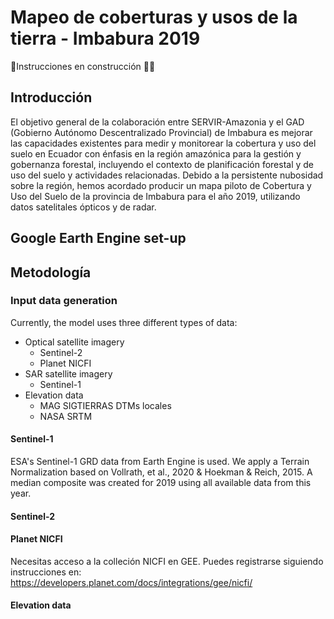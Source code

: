 # Mapeo de coberturas y usos de la tierra - Imbabura 2019

🚧Instrucciones en construcción 👷‍♀️

## Introducción

El objetivo general de la colaboración entre SERVIR-Amazonia y el GAD (Gobierno Autónomo Descentralizado Provincial) de Imbabura es mejorar las capacidades existentes para medir y monitorear la cobertura y uso del suelo en Ecuador con énfasis en la región amazónica para la gestión y gobernanza forestal, incluyendo el contexto de planificación forestal y de uso del suelo y actividades relacionadas.
Debido a la persistente nubosidad sobre la región, hemos acordado producir un mapa piloto de Cobertura y Uso del Suelo de la provincia de Imbabura para el año 2019, utilizando datos satelitales ópticos y de radar.

## Google Earth Engine set-up

## Metodología



### Input data generation

Currently, the model uses three different types of data:
- Optical satellite imagery
  - Sentinel-2
  - Planet NICFI
- SAR satellite imagery
  - Sentinel-1
- Elevation data
  - MAG SIGTIERRAS DTMs locales
  - NASA SRTM

#### Sentinel-1

ESA's Sentinel-1 GRD data from Earth Engine is used. We apply a Terrain Normalization based on Vollrath, et al., 2020 &  Hoekman & Reich, 2015. A median composite was created for 2019 using all available data from this year.

#### Sentinel-2



#### Planet NICFI

Necesitas acceso a la colleción NICFI en GEE. Puedes registrarse siguiendo instrucciones en: https://developers.planet.com/docs/integrations/gee/nicfi/

#### Elevation data
